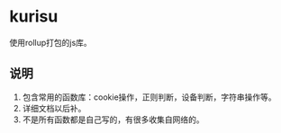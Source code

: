 # kurisu

使用rollup打包的js库。

## 说明

1. 包含常用的函数库：cookie操作，正则判断，设备判断，字符串操作等。
2. 详细文档以后补。
3. 不是所有函数都是自己写的，有很多收集自网络的。
